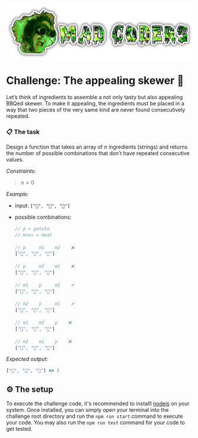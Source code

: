 ![logo](../../assets/logo-text.png)

# Challenge: The appealing skewer 🍡

Let’s think of ingredients to assemble a not only tasty but also appealing BBQed skewer. To make it appealing, the ingredients must be placed in a way that two pieces of the very same kind are never found consecutively repeated.

### 📋 The task

Design a function that takes an array of $n$ ingredients (strings) and returns the number of possible combinations that don’t have repeated consecutive values.

*Constraints:*

> $n > 0$

*Example:*

- input: `["🥔", "🥩", "🥩"]`

- possible combinations:

    ```js
    // p = potato
    // m<x> = meat

    // p     m1    m2    ❌
    ["🥔", "🥩", "🥩"]

    // p     m2    m1    ❌
    ["🥔", "🥩", "🥩"]

    // m1    p     m2    ✔
    ["🥩", "🥔", "🥩"]

    // m2    p     m1    ✔
    ["🥩", "🥔", "🥩"]

    // m1    m2    p    ❌
    ["🥩", "🥩", "🥔"]

    // m2    m1    p    ❌
    ["🥩", "🥩", "🥔"]
    ```

*Expected output:*

```js
["🥔", "🥩", "🥩"] => 2
```

## ⚙ The setup

To execute the challenge code, it's recommended to installl [nodejs](https://nodejs.org) on your system. Once installed, you can simply open your terminal into the challenge root directory and run the `npm run start` command to execute your code. You may also run the `npm run test` command for your code to get tested.
